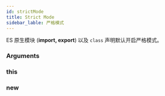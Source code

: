 ```yaml
---
id: strictMode
title: Strict Mode
sidebar_lable: 严格模式
---
```


ES 原生模块 (**import, export**) 以及 `class` 声明默认开启严格模式。


### Arguments


### this


### new